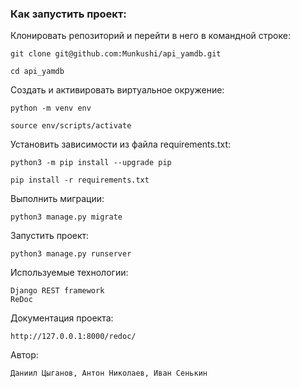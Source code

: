 ### Как запустить проект:

Клонировать репозиторий и перейти в него в командной строке:

```
git clone git@github.com:Munkushi/api_yamdb.git
```

```
cd api_yamdb
```

Cоздать и активировать виртуальное окружение:

```
python -m venv env
```

```
source env/scripts/activate
```

Установить зависимости из файла requirements.txt:

```
python3 -m pip install --upgrade pip
```

```
pip install -r requirements.txt
```

Выполнить миграции:

```
python3 manage.py migrate
```

Запустить проект:

```
python3 manage.py runserver
```

Используемые технологии:

```
Django REST framework
ReDoc
```

Документация проекта:

```
http://127.0.0.1:8000/redoc/
```

Автор:

```
Даниил Цыганов, Антон Николаев, Иван Сенькин
```
